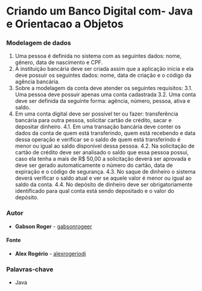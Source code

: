 # Criando um Banco Digital com- Java e Orientacao a Objetos

### Modelagem de dados

1. Uma pessoa é definida no sistema com as seguintes dados: nome, gênero,  data de nascimento e CPF.
2. A instituição bancária deve ser criada assim que a aplicação inicia e ela deve possuir os seguintes dados: nome, data de criação e o código da agência bancária.
3. Sobre a modelagem da conta deve atender os seguintes requisitos:
    3.1. Uma pessoa deve possuir apenas uma conta cadastrada
    3.2. Uma conta deve ser definida da seguinte forma: agência, número, pessoa, ativa e saldo.
4. Em uma conta digital deve ser possível ter ou fazer: transferência bancária para outra pessoa, solicitar cartão de crédito, sacar e depositar dinheiro. 
    4.1. Em uma transação bancária deve conter os dados da conta de quem está transferindo, quem está recebendo e data dessa operação e verificar se o saldo de quem está transferindo é menor ou igual ao saldo disponível dessa pessoa.
    4.2. Na solicitação de cartão de crédito deve ser analisado o saldo que essa pessoa possui, caso ela tenha a mais de R$ 50,00 a solicitação deverá ser aprovada e deve ser gerado automaticamente o número do cartão, data de expiração e o código de segurança.
    4.3. No saque de dinheiro o sistema deverá verificar o saldo atual e ver se aquele valor é menor ou igual ao saldo da conta.
    4.4. No depósito de dinheiro deve ser obrigatoriamente identificado para qual conta está sendo depositado e o valor do depósito.



### **Autor**

- **Gabson Roger** - [gabsonrogeer](https://github.com/gabsonrogeer)

#### **Fonte**

- **Alex Rogério** - [alexrogeriodj](https://github.com/alexrogeriodj)

### Palavras-chave

- Java
